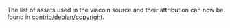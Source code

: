 The list of assets used in the viacoin source and their attribution can now be found in [contrib/debian/copyright](../contrib/debian/copyright).
